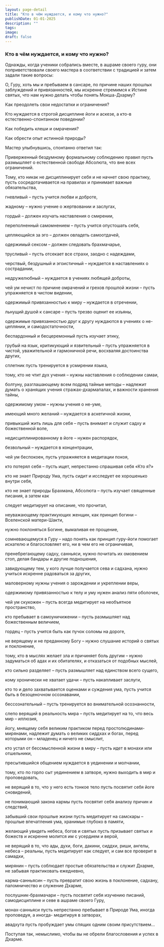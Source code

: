 ```yaml
---
layout: page-detail
title: "Кто в чём нуждается, и кому что нужно?"
publishDate: 01-01-2025
description: ""
tags:
image:
draft: false
---
```


### Кто в чём нуждается, и кому что нужно?

Однажды, когда ученики собрались вместе, в ашраме своего гуру, они поприветствовали своего мастера в соответствии с традицией и затем задали такие вопросы: 

О, Гуру, хоть мы и пребываем в сансаре, по причине наших прошлых заблуждений и привязанностей, мы искренне стремимся к Истине святых, что нам нужно делать чтобы понять Мокша-Дхарму?

Как преодолеть свои недостатки и ограничения?

Кто нуждается в строгой дисциплине йоги и аскезе, а кто-в естественно-спонтанном поведении?

Как победить клеши и омрачения?

Как обрести опыт истинной природы?

Мастер улыбнувшись, спонтанно ответил так:

Приверженный бездумному формальному соблюдению правил пусть размышляет о естественной свободе Абсолюта, что вне всех ограничений.

Тому, кто никак не дисциплинирует себя и не начнет свою практику, пусть сосредотачивается на правилах и принимает важные обязательства,

гневливый – пусть учится любви и доброте,

жадному – нужно учение о жертвовании и заслугах,

гордый – должен изучать наставления о смирении,

переполненный самомнением – пусть учится опустошать себя,

цепляющийся за эго – должен овладеть самоотдачей,

одержимый сексом – должен следовать брахмачарье,

трусливый – пусть отсекает все страхи, заодно с надеждами,

черствый, бездушный и эгоистичный – нуждается в наставлениях о сострадании,

недружелюбный – нуждается в учениях любящей доброты,

чей ум нечист по причине омрачений и грехов прошлой жизни – пусть упражняется в чистом видении,

одержимый привязанностью к миру – нуждается в отречении,

льнущий душой к сансаре – пусть трезво оценит ее изъяны,

одержимые привязанностью друг к другу нуждаются в учениях о не-цеплянии, и самодостаточности,

беспардонный и бесцеремонный пусть изучает этику,

грубый на язык, критикующий и язвительный – пусть упражняется в чистой, уважительной и гармоничной речи, восхваляя достоинства других,

сплетник пусть тренируется в усмирении языка,

тому, кто не чтит дух учения – нужны наставления о соблюдении самаи,

болтуну, разглашающему всем подряд тайные методы – надлежит думать о хранящих учения стражах-дхармапалах, и важности хранения тайны,

одержимому умом – нужны учения о не-уме,

имеющий много желаний – нуждается в аскетичной жизни,

привыкший жить лишь для себя – пусть внимает и служит садху и божественной воле,

недисциплинированному в йоге – нужен распорядок,

безвольный – нуждается в концентрации,

чей ум беспокоен, пусть упражняется в медитации покоя,

кто потерял себя – пусть ищет, непрестанно спрашивая себя «Кто я?»

кто не знает Природу Ума, пусть сидит и исследует ее хорошенько внутри себя,

кто не знает природы Брахмана, Абсолюта – пусть изучает священные писания, а затем как

следует медитирует на описание, что прочитал,

неуважающему практикующих женщин, как принцип богини – Вселенской матери-Шакти,

нужно поклоняться Богине, вымаливая ее прощение,

сомневающемуся в Гуру – надо понять как принцип гуру-йоги помогает искателю и благословляет его, ни в чем его не ограничивая,

пренебрегающему садху, санньяси, нужно почитать их омовением стоп, делая бандары и другие подношения,

завидующему тем, у кого лучше получается сева и садхана, нужно учиться искренне радоваться за других,

маловерному нужны учения о зарождении и укреплении веры,

одержимому привязанностью к телу и уму нужен анализ пяти оболочек,

чей ум скукожен – пусть всегда медитирует на необъятное пространство,

кто пребывает в самоуничижении – пусть размышляет над божественным величием,

гордец – пусть учится быть как пучок соломы на дороге,

не верящему и не преданному Богу – нужно слушание историй о святых и поклонение,

тому, кто в мыслях желает зла и причиняет боль другим – нужно задуматься об адах и их обитателях, и отказаться от подобных мыслей,

кто сильно разделяет – пусть размышляет над единством всего сущего,

кому хронически не хватает удачи – пусть накапливает заслуги,

кто то и дело захватывается оценками и суждения ума, пусть учится быть в безоценочном осознавании,

бессознательный – пусть тренируется во внимательной осознанности,

слепо верящий в реальность мира – пусть медитирует на то, что весь мир – иллюзия,

йогу, мнящему себя великим практиком перед простолюдинами-мирянами, надлежит думать о великих сиддхах и богах, перед которыми он – младенец и ничего не смыслит,

кто устал от бессмысленной жизни в миру – пусть идет в монахи или отшельники,

пресытившийся общением нуждается в уединении и молчании,

тому, кто по горло сыт уединением в затворе, нужно выходить в мир и проповедовать,

не верящий в то, что у него есть тонкое тело пусть посвятит себя йоге сновидений,

не понимающий закона кармы пусть посвятит себя анализу причин и следствий,

забывший свои прошлые жизни пусть медитирует на самскары – прошлые впечатления ума, хранимые глубоко в памяти,

желающий увидеть небеса, богов и святых пусть призывает святых и божеств и искренне молится им с усердием и верой,

не верящий в то, что ады, духи, боги, дакини, сиддхи, риши, ангелы, небеса – реальны, пусть медитирует как следует, и сам все проверит в самадхи,

мирянин – пусть соблюдает простые обязательства и служит Дхарме, не забывая практиковать ежедневно,

карма-санньясин – пусть превратит свою жизнь в поклонение, садхану, паломничество и служение Дхарме,

послушник-брахмачари – пусть посвятит себя изучению писаний, самодисциплине и севе в ашраме своего Гуру,

монах-санньяси пусть непрестанно пребывает в Природе Ума, иногда проповедуя, а иногда- медитируя в затворах,

авадхута пусть пробуждает умы спящих одним своим присутствием...

Поступая так, немыслимо, чтобы вы не обрели благословения и успех в Дхарме.
  
  
